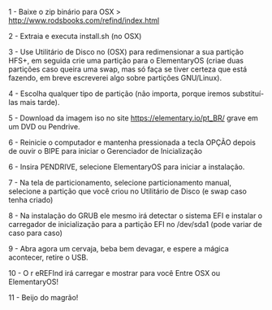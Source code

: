 
1 - Baixe o zip binário para OSX > http://www.rodsbooks.com/refind/index.html

2 - Extraia e executa install.sh (no OSX)

3 - Use Utilitário de Disco no (OSX) para redimensionar a sua partição HFS+, em seguida crie uma partição para o ElementaryOS (criae duas partições caso queira uma swap, mas só faça se tiver certeza que está fazendo, em breve escreverei algo sobre partições GNU/Linux). 

4 - Escolha qualquer tipo de partição (não importa, porque iremos substituí-las mais tarde).

5 - Download da imagem iso no site https://elementary.io/pt_BR/ grave em um DVD ou Pendrive.

6 - Reinicie o computador e mantenha pressionada a tecla OPÇÃO depois de ouvir o BIPE para iniciar o Gerenciador de Inicialização

6 - Insira PENDRIVE, selecione ElementaryOS para iniciar a instalação.

7 - Na tela de particionamento, selecione particionamento manual, selecione a partição que você criou no Utilitário de Disco (e swap caso tenha criado)

8 - Na instalação do GRUB ele mesmo irá detectar o sistema EFI e instalar o carregador de inicialização para a partição EFI no /dev/sda1 (pode variar de caso para caso)

9 - Abra agora um cervaja, beba bem devagar, e espere a mágica acontecer, retire o USB.

10 - O r  eREFInd irá carregar e mostrar para você Entre OSX ou ElementaryOS!

11 - Beijo do magrão!

